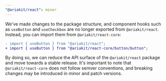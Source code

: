```yaml
---
"@ariakit/react": minor
---
```


We've made changes to the package structure, and component hooks such as `useButton` and `useCheckbox` are no longer exported from `@ariakit/react`. Instead, you can import them from `@ariakit/react-core`:

```diff
- import { useButton } from "@ariakit/react";
+ import { useButton } from "@ariakit/react-core/button/button";
```

By doing so, we can reduce the API surface of the `@ariakit/react` package and move towards a stable release. It's important to note that `@ariakit/react-core` does not follow semver conventions, and breaking changes may be introduced in minor and patch versions.
